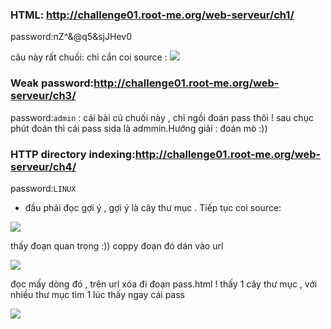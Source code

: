 ### HTML: http://challenge01.root-me.org/web-serveur/ch1/
password:nZ^&@q5&sjJHev0
 
 câu này rất chuối: chỉ cần coi source :
<img src="http://image.prntscr.com/image/63e72e1d796a471d8628fe9d6971da97.png">


### Weak password:http://challenge01.root-me.org/web-serveur/ch3/
password:`admin` : cái bài củ chuối này , chỉ ngồi đoán pass thôi ! sau chục phút đoán thì cái pass sida là admmin.Hướng giải : đoán mò :))

### HTTP directory indexing:http://challenge01.root-me.org/web-serveur/ch4/
password:`LINUX`

- đầu phải đọc gợi ý , gợi ý là cây thư mục . Tiếp tục coi source:

<img src="http://image.prntscr.com/image/43dddb9bd582456b8fafafcdffff80a2.png">

thấy đoạn quan trọng :)) coppy đoạn đó dán vào url

<img src="http://image.prntscr.com/image/e9eec740e9ec4bcd973a859bdb0e934a.png">

đọc mấy dòng đó , trên url xóa đi đoạn pass.html ! thấy 1 cây thư mục , với nhiều thư mục tìm 1 lúc thấy ngay cái pass

<img src="http://challenge01.root-me.org/web-serveur/ch4/admin/backup/admin.txt">
